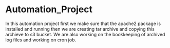 # Automation_Project
In this automation project first we make sure that the apache2 package is installed and running then we are creating tar archive and copying this archieve to s3 bucket.
We are also working on the bookkeeping of archived log files and working on cron job.
